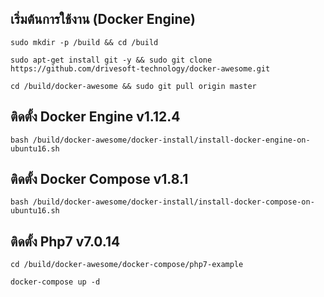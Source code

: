 เริ่มต้นการใช้งาน (Docker Engine)
---------------------------------------------------

```
sudo mkdir -p /build && cd /build

sudo apt-get install git -y && sudo git clone https://github.com/drivesoft-technology/docker-awesome.git

cd /build/docker-awesome && sudo git pull origin master
```


ติดตั้ง Docker Engine v1.12.4
---------------------------------------------------

```
bash /build/docker-awesome/docker-install/install-docker-engine-on-ubuntu16.sh
```


ติดตั้ง Docker Compose v1.8.1
---------------------------------------------------

```
bash /build/docker-awesome/docker-install/install-docker-compose-on-ubuntu16.sh
```



ติดตั้ง Php7 v7.0.14
---------------------------------------------------

```
cd /build/docker-awesome/docker-compose/php7-example

docker-compose up -d
```
